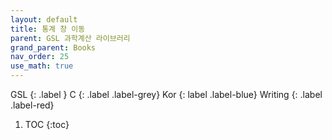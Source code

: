 ```yaml
---
layout: default
title: 통계 창 이동
parent: GSL 과학계산 라이브러리
grand_parent: Books
nav_order: 25
use_math: true
---
```


GSL
{: .label }
C
{: .label .label-grey}
Kor
{: label .label-blue}
Writing
{: .label .label-red}

1. TOC
{:toc}

